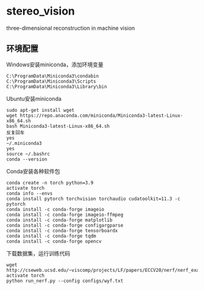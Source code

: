 # stereo_vision
three-dimensional reconstruction in machine vision
## 环境配置
Windows安装miniconda，添加环境变量
```
C:\ProgramData\Miniconda3\condabin
C:\ProgramData\Miniconda3\Scripts
C:\ProgramData\Miniconda3\Library\bin
```
Ubuntu安装miniconda
```
sudo apt-get install wget
wget https://repo.anaconda.com/miniconda/Miniconda3-latest-Linux-x86_64.sh
bash Miniconda3-latest-Linux-x86_64.sh
反复回车
yes
~/.miniconda3
yes
source ~/.bashrc
conda --version
```
Conda安装各种软件包
```
conda create -n torch python=3.9
activate torch
conda info --envs
conda install pytorch torchvision torchaudio cudatoolkit=11.3 -c pytorch
conda install -c conda-forge imageio
conda install -c conda-forge imageio-ffmpeg
conda install -c conda-forge matplotlib
conda install -c conda-forge configargparse
conda install -c conda-forge tensorboardx
conda install -c conda-forge tqdm
conda install -c conda-forge opencv
```
下载数据集，运行训练代码
```
wget http://cseweb.ucsd.edu/~viscomp/projects/LF/papers/ECCV20/nerf/nerf_example_data.zip
activate torch
python run_nerf.py --config configs/wyf.txt
```
